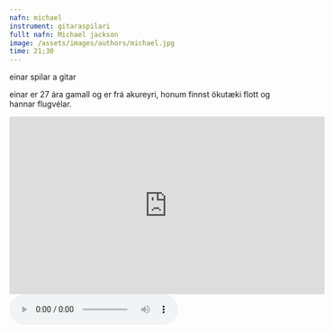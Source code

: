 ```yaml
---
nafn: michael
instrument: gitaraspilari
fullt nafn: Michael jackson
image: /assets/images/authors/michael.jpg
time: 21;30
---
```

einar spilar a gitar

einar er 27 ára gamall og er frá akureyri, honum finnst ökutæki flott og hannar flugvélar.

<iframe width="560" height="315" src="https://www.youtube.com/embed/4p6GWewmTYQ" frameborder="0" allow="accelerometer; autoplay; encrypted-media; gyroscope; picture-in-picture" allowfullscreen></iframe>

<body>
    <audio controls>
        <source src="/assets/themalog/blood" type="audio/mpeg">
    </audio>
</body>